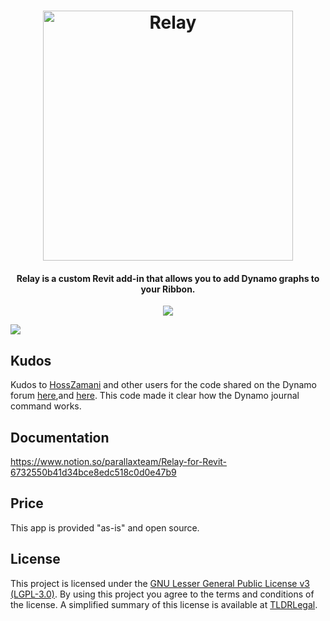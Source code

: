 <h1 align="center">
  <img src="https://github.com/ParallaxTeam/Relay/blob/master/_resources/relayLogo.png" alt="Relay" width="400">

</h1>
<h4 align="center">Relay is a custom Revit add-in that allows you to add Dynamo graphs to your Ribbon.</h4>

<p align="center">
   <img src="https://forthebadge.com/images/badges/as-seen-on-tv.svg">
</p>

<img src="https://img.shields.io/badge/License-GPLv3-blue.svg">

## Kudos
Kudos to [HossZamani](https://github.com/HossZamani) and other users for the code shared on the Dynamo forum [here](https://forum.dynamobim.com/t/open-dynamo-in-background-while-c-add-in-executes/19535/8),and [here](https://forum.dynamobim.com/t/run-a-dyn-from-a-revit-add-in/14701). This code made it clear how the Dynamo journal command works.

## Documentation
https://www.notion.so/parallaxteam/Relay-for-Revit-6732550b41d34bce8edc518c0d0e47b9

## Price
This app is provided "as-is" and open source. 

## License
This project is licensed under the [GNU Lesser General Public License v3 (LGPL-3.0)](https://github.com/ParallaxTeam/Relay/blob/master/LICENSE). By using this project you agree to the terms and conditions of the license. A simplified summary of this license is available at [TLDRLegal](https://tldrlegal.com/license/gnu-lesser-general-public-license-v3-(lgpl-3)).
